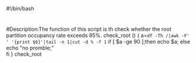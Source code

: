 #!/bin/bash
#
#Description:The function of this script is th check whether the root partition occupancy rate exceeds 95%.
check_root () {
        a=`df -Th /|awk -F' ' '{print $6}'|tail -n 1|cut -d % -f 1`
        if [ $a -ge 90 ];then
                echo $a;
        else
                echo "no promble;"              
        fi
}
check_root
